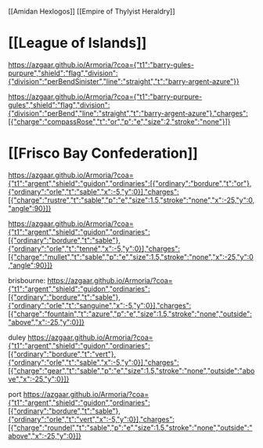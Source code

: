 [[Amidan Hexlogos]] [[Empire of Thylyist Heraldry]]
# [[League of Islands]]
https://azgaar.github.io/Armoria/?coa={"t1":"barry-gules-purpure","shield":"flag","division":{"division":"perBendSinister","line":"straight","t":"barry-argent-azure"}}

https://azgaar.github.io/Armoria/?coa={"t1":"barry-purpure-gules","shield":"flag","division":{"division":"perBend","line":"straight","t":"barry-argent-azure"},"charges":[{"charge":"compassRose","t":"or","p":"e","size":2,"stroke":"none"}]}
# [[Frisco Bay Confederation]]
https://azgaar.github.io/Armoria/?coa={"t1":"argent","shield":"guidon","ordinaries":[{"ordinary":"bordure","t":"or"},{"ordinary":"orle","t":"sable","x":-5,"y":0}],"charges":[{"charge":"rustre","t":"sable","p":"e","size":1.5,"stroke":"none","x":-25,"y":0,"angle":90}]}

https://azgaar.github.io/Armoria/?coa={"t1":"argent","shield":"guidon","ordinaries":[{"ordinary":"bordure","t":"sable"},{"ordinary":"orle","t":"tenné","x":-5,"y":0}],"charges":[{"charge":"mullet","t":"sable","p":"e","size":1.5,"stroke":"none","x":-25,"y":0,"angle":90}]}

brisbourne:
https://azgaar.github.io/Armoria/?coa={"t1":"argent","shield":"guidon","ordinaries":[{"ordinary":"bordure","t":"sable"},{"ordinary":"orle","t":"sanguine","x":-5,"y":0}],"charges":[{"charge":"fountain","t":"azure","p":"e","size":1.5,"stroke":"none","outside":"above","x":-25,"y":0}]}

duley
https://azgaar.github.io/Armoria/?coa={"t1":"argent","shield":"guidon","ordinaries":[{"ordinary":"bordure","t":"vert"},{"ordinary":"orle","t":"sable","x":-5,"y":0}],"charges":[{"charge":"gear","t":"sable","p":"e","size":1.5,"stroke":"none","outside":"above","x":-25,"y":0}]}

port
https://azgaar.github.io/Armoria/?coa={"t1":"argent","shield":"guidon","ordinaries":[{"ordinary":"bordure","t":"sable"},{"ordinary":"orle","t":"vert","x":-5,"y":0}],"charges":[{"charge":"roundel","t":"sable","p":"e","size":1.5,"stroke":"none","outside":"above","x":-25,"y":0}]}
